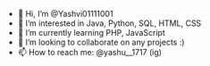 - 👋 Hi, I’m @Yashvi01111001
- 👀 I’m interested in Java, Python, SQL, HTML, CSS
- 🌱 I’m currently learning PHP, JavaScript
- 💞️ I’m looking to collaborate on any projects :) 
- 📫 How to reach me: @yashu__1717 (ig) 

<!---
Yashvi01111001/Yashvi01111001 is a ✨ special ✨ repository because its `README.md` (this file) appears on your GitHub profile.
You can click the Preview link to take a look at your changes.
--->
